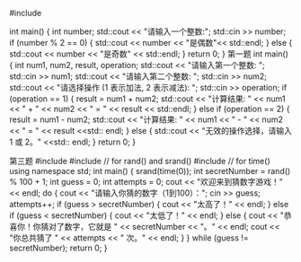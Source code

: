 #include

int main()
{
int number;
std::cout << "请输入一个整数:";
std::cin >> number;
if (number % 2 == 0) {
std::cout << number << "是偶数"<< std::endl;
}
else {
std::cout << number << "是奇数" << std::endl;
}
return 0;
} 
第一题
int main()
{
int num1, num2, result, operation;
std::cout << "请输入第一个整数: ";
std::cin >> num1;
std::cout << "请输入第二个整数: ";
std::cin >> num2;
std::cout << "请选择操作 (1 表示加法, 2 表示减法): ";
std::cin >> operation;
if (operation == 1) {
result = num1 + num2;
std::cout << "计算结果: " << num1 << " + " << num2 << " = " << result << std::endl;
}
else if (operation == 2) {
result = num1 - num2;
std::cout << "计算结果: " << num1 << " - " << num2 << " = " << result <<std:: endl;
}
else {
std::cout << "无效的操作选择，请输入 1 或 2。" <<std:: endl;
}
return 0;
}
 
第三题
#include
#include // for rand() and srand()
#include // for time()
using namespace std;
int main() {
srand(time(0));
int secretNumber = rand() % 100 + 1;
int guess = 0;
int attempts = 0;
cout << "欢迎来到猜数字游戏！" << endl;
do {
cout << "请输入你猜的数字（1到100）：";
cin >> guess;
attempts++;
if (guess > secretNumber) {
cout << "太高了！" << endl;
} else if (guess < secretNumber) {
cout << "太低了！" << endl;
} else {
cout << "恭喜你！你猜对了数字，它就是 " << secretNumber << "。" << endl;
cout << "你总共猜了 " << attempts << " 次。" << endl;
}
} while (guess != secretNumber);
return 0;
}

